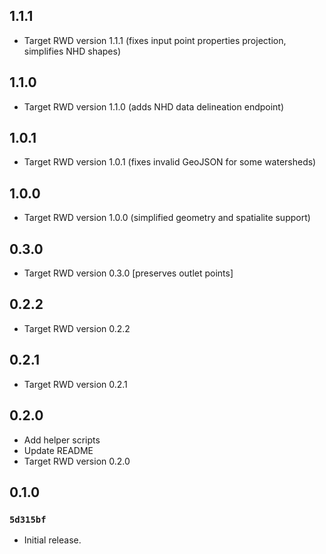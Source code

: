 ## 1.1.1 
- Target RWD version 1.1.1 (fixes input point properties projection, simplifies NHD shapes)

## 1.1.0

- Target RWD version 1.1.0 (adds NHD data delineation endpoint)

## 1.0.1

- Target RWD version 1.0.1 (fixes invalid GeoJSON for some watersheds)

## 1.0.0

- Target RWD version 1.0.0 (simplified geometry and spatialite support)

## 0.3.0

- Target RWD version 0.3.0 [preserves outlet points]

## 0.2.2

- Target RWD version 0.2.2

## 0.2.1

- Target RWD version 0.2.1

## 0.2.0

- Add helper scripts
- Update README
- Target RWD version 0.2.0

## 0.1.0

### `5d315bf`

- Initial release.
